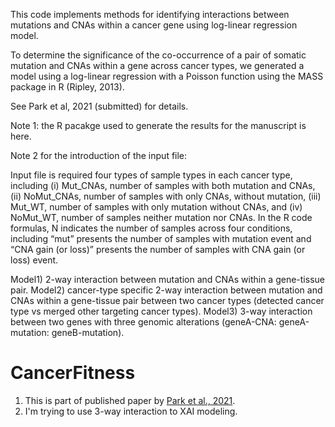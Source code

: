 This code implements methods for identifying interactions between mutations and CNAs within a cancer gene using log-linear regression model.

To determine the significance of the co-occurrence of a pair of somatic mutation and CNAs within a gene across cancer types, we generated a model using a log-linear regression with a Poisson function using the MASS package in R (Ripley, 2013).

See Park et al, 2021 (submitted) for details.

Note 1: the R pacakge used to generate the results for the manuscript is here.

Note 2 for the introduction of the input file:

Input file is required four types of sample types in each cancer type, including (i) Mut_CNAs, number of samples with both mutation and CNAs, (ii) NoMut_CNAs, number of samples with only CNAs, without mutation, (iii) Mut_WT, number of samples with only mutation without CNAs, and (iv) NoMut_WT, number of samples neither mutation nor CNAs. In the R code formulas, N indicates the number of samples across four conditions, including “mut” presents the number of samples with mutation event and “CNA gain (or loss)” presents the number of samples with CNA gain (or loss) event.

Model1) 2-way interaction between mutation and CNAs within a gene-tissue pair.
Model2) cancer-type specific 2-way interaction between mutation and CNAs within a gene-tissue pair between two cancer types (detected cancer type vs merged other targeting cancer types). 
Model3) 3-way interaction between two genes with three genomic alterations (geneA-CNA: geneA-mutation: geneB-mutation).

# CancerFitness

1. This is part of published paper by [Park et al., 2021](https://www.nature.com/articles/s41467-021-27242-3).
2. I'm trying to use 3-way interaction to XAI modeling.

